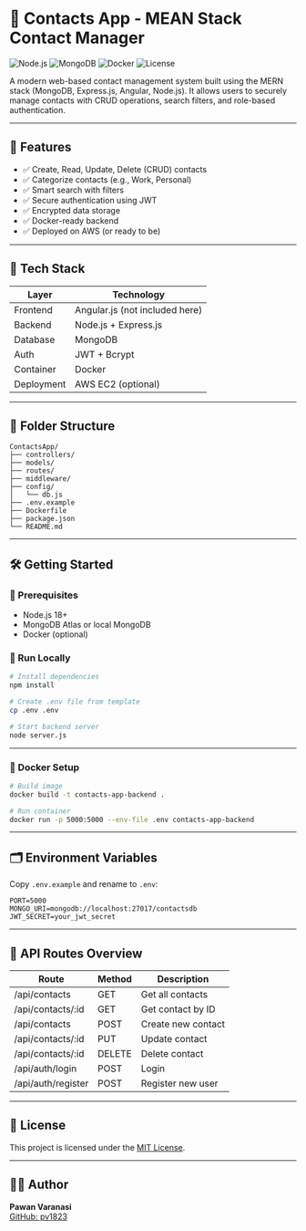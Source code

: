 # 📇 Contacts App - MEAN Stack Contact Manager

![Node.js](https://img.shields.io/badge/Node.js-Express-informational)
![MongoDB](https://img.shields.io/badge/MongoDB-Database-brightgreen)
![Docker](https://img.shields.io/badge/Containerized-Docker-blue)
![License](https://img.shields.io/badge/license-MIT-blue.svg)

A modern web-based contact management system built using the MERN stack (MongoDB, Express.js, Angular, Node.js). It allows users to securely manage contacts with CRUD operations, search filters, and role-based authentication.

---

## 🚀 Features

- ✅ Create, Read, Update, Delete (CRUD) contacts
- ✅ Categorize contacts (e.g., Work, Personal)
- ✅ Smart search with filters
- ✅ Secure authentication using JWT
- ✅ Encrypted data storage
- ✅ Docker-ready backend
- ✅ Deployed on AWS (or ready to be)

---

## 🧱 Tech Stack

| Layer         | Technology                |
|---------------|----------------------------|
| Frontend      | Angular.js (not included here) |
| Backend       | Node.js + Express.js      |
| Database      | MongoDB                   |
| Auth          | JWT + Bcrypt              |
| Container     | Docker                    |
| Deployment    | AWS EC2 (optional)        |

---

## 📁 Folder Structure

```
ContactsApp/
├── controllers/
├── models/
├── routes/
├── middleware/
├── config/
│   └── db.js
├── .env.example
├── Dockerfile
├── package.json
└── README.md
```

---

## 🛠️ Getting Started

### 🔧 Prerequisites

- Node.js 18+
- MongoDB Atlas or local MongoDB
- Docker (optional)

### 🧪 Run Locally

```bash
# Install dependencies
npm install

# Create .env file from template
cp .env .env

# Start backend server
node server.js
```

---

### 🐳 Docker Setup

```bash
# Build image
docker build -t contacts-app-backend .

# Run container
docker run -p 5000:5000 --env-file .env contacts-app-backend
```

---

## 🗂️ Environment Variables

Copy `.env.example` and rename to `.env`:

```
PORT=5000
MONGO_URI=mongodb://localhost:27017/contactsdb
JWT_SECRET=your_jwt_secret
```

---

## 🔐 API Routes Overview

| Route              | Method | Description               |
|-------------------|--------|---------------------------|
| /api/contacts      | GET    | Get all contacts          |
| /api/contacts/:id  | GET    | Get contact by ID         |
| /api/contacts      | POST   | Create new contact        |
| /api/contacts/:id  | PUT    | Update contact            |
| /api/contacts/:id  | DELETE | Delete contact            |
| /api/auth/login    | POST   | Login                     |
| /api/auth/register | POST   | Register new user         |

---

## 📄 License

This project is licensed under the [MIT License](LICENSE).

---

## 🙋‍♂️ Author

**Pawan Varanasi**  
[GitHub: pv1823](https://github.com/pv1823)
